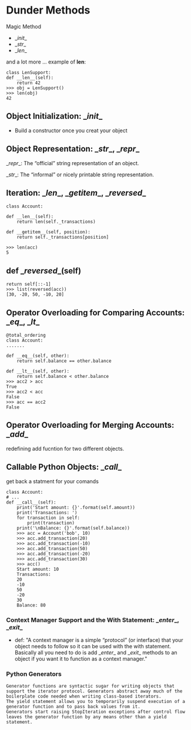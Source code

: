 # Dunder Methods

Magic Method

* \__init__
* \__str__
* \__len__

 and a lot more ...
example of __len__:

    class LenSupport:
    def __len__(self):
        return 42
    >>> obj = LenSupport()
    >>> len(obj)
    42
## Object Initialization: \__init__

* Build a constructor once you creat your object

## Object Representation: \__str__, \__repr__

  \__repr__: The “official” string representation of an object.

\__str__: The “informal” or nicely printable string representation.

## Iteration: \__len__, \__getitem__, \__reversed__

    class Account:

    def __len__(self):
        return len(self._transactions)

    def __getitem__(self, position):
        return self._transactions[position]

    >>> len(acc)
    5
## def \__reversed__(self)

    return self[::-1]
    >>> list(reversed(acc))
    [30, -20, 50, -10, 20]
## Operator Overloading for Comparing Accounts: \__eq__, \__lt__

    @total_ordering
    class Account:
    .......

    def __eq__(self, other):
        return self.balance == other.balance

    def __lt__(self, other):
        return self.balance < other.balance
    >>> acc2 > acc
    True
    >>> acc2 < acc
    False
    >>> acc == acc2
    False
## Operator Overloading for Merging Accounts: \__add__  

redefining add fucntion for two different objects.

## Callable Python Objects: \__call__

get back a statment for your comands

    class Account:
    # ... 
    def __call__(self):
        print('Start amount: {}'.format(self.amount))
        print('Transactions: ')
        for transaction in self:
            print(transaction)
        print('\nBalance: {}'.format(self.balance))
        >>> acc = Account('bob', 10)
        >>> acc.add_transaction(20)
        >>> acc.add_transaction(-10)
        >>> acc.add_transaction(50)
        >>> acc.add_transaction(-20)
        >>> acc.add_transaction(30)
        >>> acc()
        Start amount: 10
        Transactions:
        20
        -10
        50
        -20
        30
        Balance: 80
### Context Manager Support and the With Statement: \__enter__, \__exit__

* def: "A context manager is a simple “protocol” (or interface) that your object needs to follow so it can be used with the with statement. Basically all you need to do is add \__enter__ and \__exit__ methods to an object if you want it to function as a context manager."

### Python Generators

    Generator functions are syntactic sugar for writing objects that support the iterator protocol. Generators abstract away much of the boilerplate code needed when writing class-based iterators.
    The yield statement allows you to temporarily suspend execution of a generator function and to pass back values from it.
    Generators start raising StopIteration exceptions after control flow leaves the generator function by any means other than a yield statement.